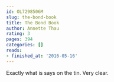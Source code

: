 ```yaml
---
id: OL7298506M
slug: the-bond-book
title: The Bond Book
author: Annette Thau
rating: 3
pages: 394
categories: []
reads:
- finished_at: '2016-05-16'
---
```

Exactly what is says on the tin. Very clear.
